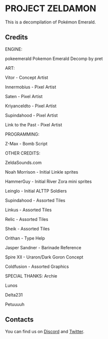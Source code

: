 # PROJECT ZELDAMON

This is a decompilation of Pokémon Emerald.


## Credits


ENGINE:

pokeemerald Pokemon Emerald Decomp by pret


ART:

Vitor - Concept Artist

Innermobius - Pixel Artist

Saten - Pixel Artist

Kriyanceldto - Pixel Artist

Supindahood - Pixel Artist

Link to the Past - Pixel Artist



PROGRAMMING: 

Z-Max - Bomb Script

OTHER CREDITS:

ZeldaSounds.com 

Noah Morrison - Initial Linkle sprites

HammerGuy - Initial River Zora mini sprites

Leinglo - Initial ALTTP Soldiers

Supindahood - Assorted Tiles

Linkus - Assorted Tiles

Relic - Assorted Tiles

Sheik - Assorted Tiles

Orithan - Type Help

Jasper Sandner - Barinade Reference

Spire XII - Uraron/Dark Goron Concept

Coldfusion - Assorted Graphics 


SPECIAL THANKS:
Archie

Lunos

Delta231

Petuuuuh

## Contacts

You can find us on [Discord](https://discord.gg/2ZZC3qc) and [Twitter](https://twitter.com/ProjectZeldamon).
